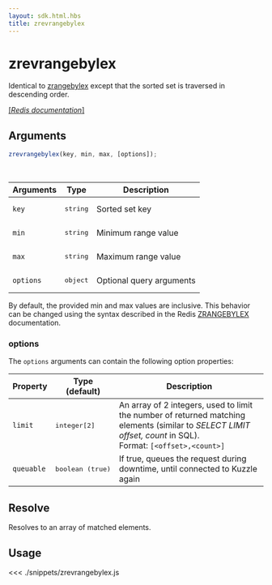```yaml
---
layout: sdk.html.hbs
title: zrevrangebylex
---
```


# zrevrangebylex

Identical to [zrangebylex](/api/1/controller-memory-storage/zrangebylex) except that the sorted set is traversed in descending order.

[[_Redis documentation_]](https://redis.io/commands/zrevrangebylex)

## Arguments

```js
zrevrangebylex(key, min, max, [options]);
```

<br/>

| Arguments | Type              | Description              |
| --------- | ----------------- | ------------------------ |
| `key`     | <pre>string</pre> | Sorted set key           |
| `min`     | <pre>string</pre> | Minimum range value      |
| `max`     | <pre>string</pre> | Maximum range value      |
| `options` | <pre>object</pre> | Optional query arguments |

By default, the provided min and max values are inclusive. This behavior can be changed using the syntax described in the Redis [ZRANGEBYLEX](https://redis.io/commands/zrangebylex#how-to-specify-intervals) documentation.

### options

The `options` arguments can contain the following option properties:

| Property   | Type (default)            | Description                                                                                                                                                       |
| ---------- | ------------------------- | ----------------------------------------------------------------------------------------------------------------------------------------------------------------- |
| `limit`    | <pre>integer[2]</pre>     | An array of 2 integers, used to limit the number of returned matching elements (similar to _SELECT LIMIT offset, count_ in SQL).<br/>Format: `[<offset>,<count>]` |
| `queuable` | <pre>boolean (true)</pre> | If true, queues the request during downtime, until connected to Kuzzle again                                                                                      |

## Resolve

Resolves to an array of matched elements.

## Usage

<<< ./snippets/zrevrangebylex.js
